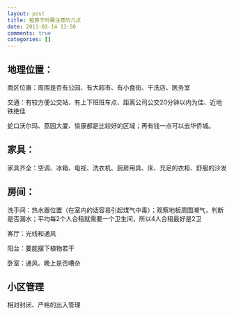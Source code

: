 ```yaml
---
layout: post
title: 租房子时要注意的几点
date: 2011-02-14 13:50
comments: true
categories: []
---
```

<h2>地理位置：</h2>
商区位置：周围是否有公园、有大超市、有小食街、干洗店、医务室

交通：有较方便公交站、有上下班班车点、距离公司公交20分钟以内为佳、近地铁绝佳

蛇口沃尔玛、荔园大厦、愉康都是比较好的区域；再有钱一点可以去华侨城。

<!--more-->
<h2>家具：</h2>
家具齐全：空调、冰箱、电视、洗衣机、厨房用具、床、充足的衣柜、舒服的沙发
<h2>房间：</h2>
洗手间：热水器位置（在室内的话容易引起煤气中毒）；观察地板周围潮气，判断是否漏水；平均每2个人合租就需要一个卫生间，所以4人合租最好是2卫

客厅：光线和通风

阳台：要能摆下植物若干

卧室：通风、晚上是否嘈杂
<h2>小区管理</h2>
相对封闭、严格的出入管理
